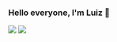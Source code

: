 <h3> Hello everyone, I'm Luiz 👋 </h3>

<img src="https://github-readme-stats.vercel.app/api?username=LuizFelipeSR97&count_private=true&show_icons=true" />
<img src="https://github-readme-stats.vercel.app/api/top-langs/?username=LuizFelipeSR97&layout=compact&langs_count=10" />

<!--
**LuizFelipeSR97/LuizFelipeSR97** is a ✨ _special_ ✨ repository because its `README.md` (this file) appears on your GitHub profile.

- Eu estou trabalhando na criação do meu portfolio
- Atualmente estou estudando para me tornar dev
- Eu sou apaixonado por músicas e esportes
- Fato curioso sobre mim: ??



Here are some ideas to get you started:

- 🔭 I’m currently working on ...
- 🌱 I’m currently learning ...
- 👯 I’m looking to collaborate on ...
- 🤔 I’m looking for help with ...
- 💬 Ask me about ...
- 📫 How to reach me: ...
- 😄 Pronouns: ...
- ⚡ Fun fact: ...
-->

